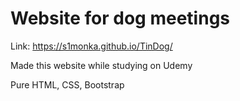 # Website for dog meetings

Link: https://s1monka.github.io/TinDog/

Made this website while studying on Udemy

Pure HTML, CSS, Bootstrap
